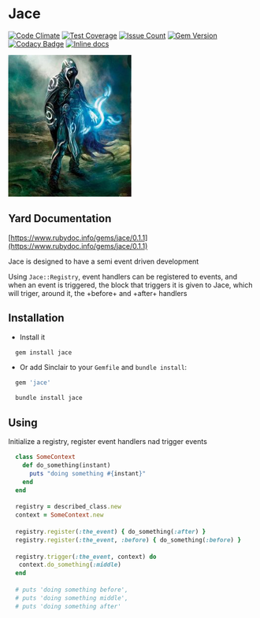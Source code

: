 Jace
====
[![Code Climate](https://codeclimate.com/github/darthjee/jace/badges/gpa.svg)](https://codeclimate.com/github/darthjee/jace)
[![Test Coverage](https://codeclimate.com/github/darthjee/jace/badges/coverage.svg)](https://codeclimate.com/github/darthjee/jace/coverage)
[![Issue Count](https://codeclimate.com/github/darthjee/jace/badges/issue_count.svg)](https://codeclimate.com/github/darthjee/jace)
[![Gem Version](https://badge.fury.io/rb/jace.svg)](https://badge.fury.io/rb/jace)
[![Codacy Badge](https://api.codacy.com/project/badge/Grade/49845fb44afa4f658460e52cccce84b8)](https://www.codacy.com/manual/darthjee/jace?utm_source=github.com&amp;utm_medium=referral&amp;utm_content=darthjee/jace&amp;utm_campaign=Badge_Grade)
[![Inline docs](http://inch-ci.org/github/darthjee/jace.svg?branch=master)](http://inch-ci.org/github/darthjee/jace)

![jace](https://raw.githubusercontent.com/darthjee/jace/master/jace.jpg)

Yard Documentation
-------------------
[https://www.rubydoc.info/gems/jace/0.1.1](https://www.rubydoc.info/gems/jace/0.1.1)

Jace is designed to have a semi event driven development

Using `Jace::Registry`, event handlers can be registered to events, and when an event
is triggered, the block that triggers it is given to Jace, which will triger, around it,
the +before+ and +after+ handlers

Installation
---------------

- Install it

```bash
  gem install jace
```

- Or add Sinclair to your `Gemfile` and `bundle install`:

```bash
  gem 'jace'
```

```bash
  bundle install jace
```

Using
-----

Initialize a registry, register event handlers nad trigger events

```ruby
  class SomeContext
    def do_something(instant)
      puts "doing something #{instant}"
    end
  end

  registry = described_class.new
  context = SomeContext.new

  registry.register(:the_event) { do_something(:after) }
  registry.register(:the_event, :before) { do_something(:before) }

  registry.trigger(:the_event, context) do
   context.do_something(:middle)
  end

  # puts 'doing something before',
  # puts 'doing something middle',
  # puts 'doing something after'
```
